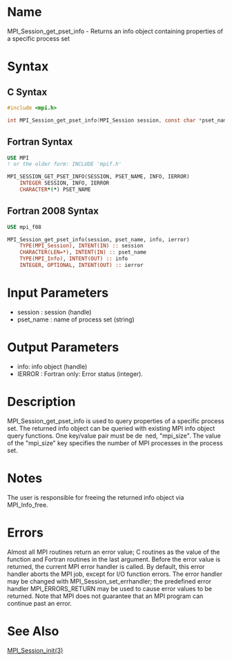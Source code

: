# Name

MPI_Session_get_pset_info - Returns an info object containing properties of a specific process set

# Syntax

## C Syntax

```c
#include <mpi.h>

int MPI_Session_get_pset_info(MPI_Session session, const char *pset_name, MPI_Info *info)
```


## Fortran Syntax

```fortran
USE MPI
! or the older form: INCLUDE 'mpif.h'

MPI_SESSION_GET_PSET_INFO(SESSION, PSET_NAME, INFO, IERROR)
    INTEGER	SESSION, INFO, IERROR
    CHARACTER*(*) PSET_NAME
```


## Fortran 2008 Syntax

```fortran
USE mpi_f08

MPI_Session_get_pset_info(session, pset_name, info, ierror)
    TYPE(MPI_Session), INTENT(IN) :: session
    CHARACTER(LEN=*), INTENT(IN) :: pset_name
    TYPE(MPI_Info), INTENT(OUT) :: info
    INTEGER, OPTIONAL, INTENT(OUT) :: ierror
```


# Input Parameters

* session : session (handle)
* pset_name : name of process set (string)

# Output Parameters

* info: info object (handle)
* IERROR : Fortran only: Error status (integer).

# Description

MPI_Session_get_pset_info is used to query properties of a specific process set. The returned info
object can be queried with existing MPI info object query functions. One key/value pair
must be de ned, "mpi_size". The value of the "mpi_size" key specifies the number of MPI
processes in the process set. 

# Notes

The user is responsible for freeing the returned info object via  MPI_Info_free.

# Errors

Almost all MPI routines return an error value; C routines as the value
of the function and Fortran routines in the last argument.
Before the error value is returned, the current MPI error handler is
called. By default, this error handler aborts the MPI job, except for
I/O function errors. The error handler may be changed with
MPI_Session_set_errhandler; the predefined error handler MPI_ERRORS_RETURN
may be used to cause error values to be returned. Note that MPI does not
guarantee that an MPI program can continue past an error.

# See Also

[MPI_Session_init(3)](MPI_Session_init.html)

